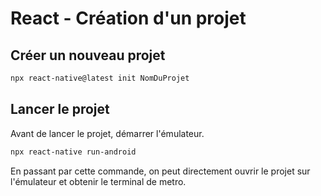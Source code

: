 # React - Création d'un projet

## Créer un nouveau projet

```bash
npx react-native@latest init NomDuProjet
```

## Lancer le projet

Avant de lancer le projet, démarrer l'émulateur.

```bash
npx react-native run-android
```

En passant par cette commande, on peut directement ouvrir le projet sur l'émulateur et obtenir le terminal de metro.